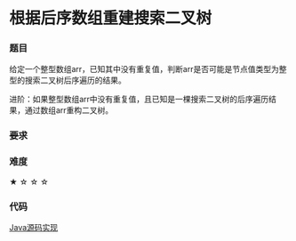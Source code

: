 # 根据后序数组重建搜索二叉树

### 题目

给定一个整型数组arr，已知其中没有重复值，判断arr是否可能是节点值类型为整型的搜索二叉树后序遍历的结果。

进阶：如果整型数组arr中没有重复值，且已知是一棵搜索二叉树的后序遍历结果，通过数组arr重构二叉树。

### ~~要求~~


### 难度

 ★ ☆ ☆ ☆

### 代码

 [Java源码实现](../../src/BTree/BTree14.java)

